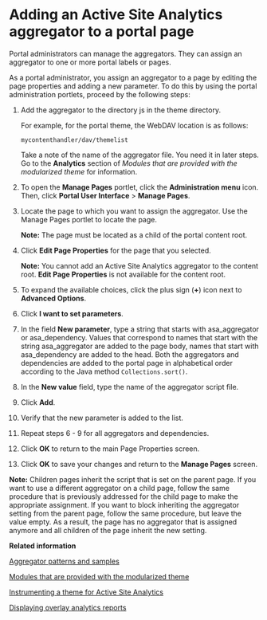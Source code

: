 # Adding an Active Site Analytics aggregator to a portal page

Portal administrators can manage the aggregators. They can assign an aggregator to one or more portal labels or pages.

As a portal administrator, you assign an aggregator to a page by editing the page properties and adding a new parameter. To do this by using the portal administration portlets, proceed by the following steps:

1.  Add the aggregator to the directory js in the theme directory.

    For example, for the portal theme, the WebDAV location is as follows:

    ```
    mycontenthandler/dav/themelist
    ```

    Take a note of the name of the aggregator file. You need it in later steps. Go to the **Analytics** section of *Modules that are provided with the modularized theme* for information.

2.  To open the **Manage Pages** portlet, click the **Administration menu** icon. Then, click **Portal User Interface** \> **Manage Pages**.

3.  Locate the page to which you want to assign the aggregator. Use the Manage Pages portlet to locate the page.

    **Note:** The page must be located as a child of the portal content root.

4.  Click **Edit Page Properties** for the page that you selected.

    **Note:** You cannot add an Active Site Analytics aggregator to the content root. **Edit Page Properties** is not available for the content root.

5.  To expand the available choices, click the plus sign \(**+**\) icon next to **Advanced Options**.

6.  Click **I want to set parameters**.

7.  In the field **New parameter**, type a string that starts with asa\_aggregator or asa\_dependency. Values that correspond to names that start with the string asa\_aggregator are added to the page body, names that start with asa\_dependency are added to the head. Both the aggregators and dependencies are added to the portal page in alphabetical order according to the Java method `Collections.sort()`.

8.  In the **New value** field, type the name of the aggregator script file.

9.  Click **Add**.

10. Verify that the new parameter is added to the list.

11. Repeat steps 6 - 9 for all aggregators and dependencies.

12. Click **OK** to return to the main Page Properties screen.

13. Click **OK** to save your changes and return to the **Manage Pages** screen.


**Note:** Children pages inherit the script that is set on the parent page. If you want to use a different aggregator on a child page, follow the same procedure that is previously addressed for the child page to make the appropriate assignment. If you want to block inheriting the aggregator setting from the parent page, follow the same procedure, but leave the value empty. As a result, the page has no aggregator that is assigned anymore and all children of the page inherit the new setting.


**Related information**  


[Aggregator patterns and samples](../admin-system/sa_asa_aggr_xmp.md)

[Modules that are provided with the modularized theme](../dev-theme/themeopt_oob.md)

[Instrumenting a theme for Active Site Analytics](../admin-system/sa_asa_use_theme.md)

[Displaying overlay analytics reports](../admin-system/sa_asa_overlay_stats.md)

